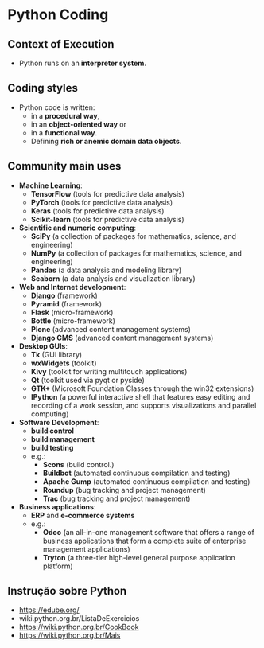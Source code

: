 # Python Coding
## Context of Execution
- Python runs on an **interpreter system**.
## Coding styles
- Python code is written:
    - in a **procedural way**,
    - in an **object-oriented way** or
    - in a **functional way**.
    - Defining **rich or anemic domain data objects**.
    
## Community main uses
- **Machine Learning**:
    - **TensorFlow** (tools for predictive data analysis)
    - **PyTorch** (tools for predictive data analysis)
    - **Keras** (tools for predictive data analysis)
    - **Scikit-learn** (tools for predictive data analysis)
- **Scientific and numeric computing**:
    - **SciPy** (a collection of packages for mathematics, science, and engineering)
    - **NumPy** (a collection of packages for mathematics, science, and engineering)
    - **Pandas** (a data analysis and modeling library)
    - **Seaborn** (a data analysis and visualization library)
- **Web and Internet development**:
    - **Django** (framework)
    - **Pyramid** (framework)
    - **Flask** (micro-framework)
    - **Bottle** (micro-framework)
    - **Plone** (advanced content management systems) 
    - **Django CMS** (advanced content management systems)
- **Desktop GUIs**:
    - **Tk** (GUI library)
    - **wxWidgets** (toolkit)
    - **Kivy** (toolkit for writing multitouch applications)
    - **Qt** (toolkit used via pyqt or pyside)
    - **GTK+** (Microsoft Foundation Classes through the win32 extensions)
    - **IPython** (a powerful interactive shell that features easy editing and recording of a work session, and supports visualizations and parallel computing)
- **Software Development**:
    - **build control**
    - **build management**
    - **build testing**
    - e.g.: 
        - **Scons** (build control.)
        - **Buildbot** (automated continuous compilation and testing)
        - **Apache Gump** (automated continuous compilation and testing)
        - **Roundup** (bug tracking and project management)
        - **Trac** (bug tracking and project management)
- **Business applications**:
    - **ERP** and **e-commerce systems**
    - e.g.:
        - **Odoo** (an all-in-one management software that offers a range of business applications that form a complete suite of enterprise management applications)
        - **Tryton** (a three-tier high-level general purpose application platform)

## Instrução sobre Python
- https://edube.org/
- wiki.python.org.br/ListaDeExercicios
- https://wiki.python.org.br/CookBook
- https://wiki.python.org.br/Mais